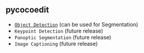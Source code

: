 
## pycocoedit

-  [`Object Detection`](api/objectdetection.md) (can be used for Segmentation)
- `Keypoint Detection` (future release)
- `Panoptic Segmentation` (future release)
- `Image Captioning` (future release)
